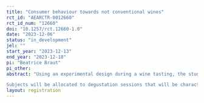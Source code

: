 ```yaml
---
title: "Consumer behaviour towards not conventional wines"
rct_id: "AEARCTR-0012660"
rct_id_num: "12660"
doi: "10.1257/rct.12660-1.0"
date: "2023-12-06"
status: "in_development"
jel: ""
start_year: "2023-12-13"
end_year: "2023-12-18"
pi: "Beatrice Braut"
pi_other:
abstract: "Using an experimental design during a wine tasting, the study aims to study the composite reaction of the consumer to the information relative to a non conventional wine making method.
Subjects will be allocated to degustation sessions that will be characterised by increased levels of information on the wine making methodology. Tasting descriptors and qualitative assessments will be compared across treatments together with willingness to pay and preferences for visiting the wine producer."
layout: registration
---
```


